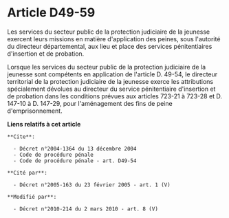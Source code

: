 # Article D49-59

Les services du secteur public de la protection judiciaire de la jeunesse exercent leurs missions en matière d'application
des peines, sous l'autorité du directeur départemental, aux lieu et place des services pénitentiaires d'insertion et de
probation. 

Lorsque les services du secteur public de la protection judiciaire de la jeunesse sont compétents en application de l'article
D. 49-54, le        directeur territorial de la protection judiciaire de la jeunesse exerce les attributions spécialement
dévolues au directeur du service pénitentiaire d'insertion et de probation dans les conditions prévues aux articles 723-21 à
723-28 et D. 147-10 à D. 147-29, pour l'aménagement des fins de peine d'emprisonnement.

**Liens relatifs à cet article**

	**Cite**:

	  - Décret n°2004-1364 du 13 décembre 2004
	  - Code de procédure pénale
	  - Code de procédure pénale - art. D49-54

	**Cité par**:

	  - Décret n°2005-163 du 23 février 2005 - art. 1 (V)

	**Modifié par**:

	  - Décret n°2010-214 du 2 mars 2010 - art. 8 (V)
